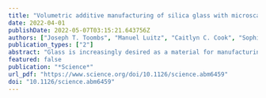 ```yaml
---
title: "Volumetric additive manufacturing of silica glass with microscale computed axial lithography"
date: 2022-04-01
publishDate: 2022-05-07T03:15:21.643756Z
authors: ["Joseph T. Toombs", "Manuel Luitz", "Caitlyn C. Cook", "Sophie Jenne", "Chi Chung Li", "Bastian E. Rapp", "Frederik Kotz-Helmer", "Hayden K. Taylor"]
publication_types: ["2"]
abstract: "Glass is increasingly desired as a material for manufacturing complex microscopic geometries, from the micro-optics in compact consumer products to microfluidic systems for chemical synthesis and biological analyses. As the size, geometric, surface roughness, and mechanical strength requirements of glass evolve, conventional processing methods are challenged. We introduce microscale computed axial lithography (micro-CAL) of fused silica components, by tomographically illuminating a photopolymer-silica nanocomposite that is then sintered. We fabricated three-dimensional microfluidics with internal diameters of 150 micrometers, free-form micro-optical elements with a surface roughness of 6 nanometers, and complex high-strength trusses and lattice structures with minimum feature sizes of 50 micrometers. As a high-speed, layer-free digital light manufacturing process, micro-CAL can process nanocomposites with high solids content and high geometric freedom, enabling new device structures and applications."
featured: false
publication: "*Science*"
url_pdf: "https://www.science.org/doi/10.1126/science.abm6459"
doi: "10.1126/science.abm6459"
---
```


